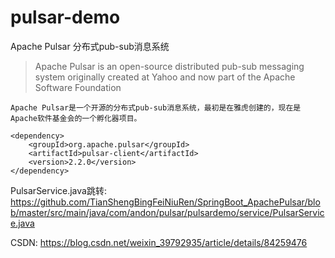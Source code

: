 # pulsar-demo
Apache Pulsar 分布式pub-sub消息系统

> Apache Pulsar is an open-source distributed pub-sub messaging system originally created at Yahoo and now part of the Apache Software Foundation

	Apache Pulsar是一个开源的分布式pub-sub消息系统，最初是在雅虎创建的，现在是Apache软件基金会的一个孵化器项目。
  
```
<dependency>
	<groupId>org.apache.pulsar</groupId>
	<artifactId>pulsar-client</artifactId>
	<version>2.2.0</version>
</dependency>
```
PulsarService.java跳转:
https://github.com/TianShengBingFeiNiuRen/SpringBoot_ApachePulsar/blob/master/src/main/java/com/andon/pulsar/pulsardemo/service/PulsarService.java

CSDN:
https://blog.csdn.net/weixin_39792935/article/details/84259476
